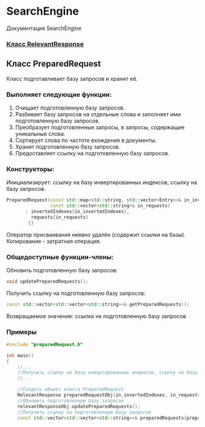 # SearchEngine
Документация SearchEngine

### [Класс RelevantResponse](../RelevantResponse.md)

## Класс PreparedRequest
Класс подготавливает базу запросов и хранит её.
### Выполняет следующие функции:
1. Очищает подготовленную базу запросов.
2. Разбивает базу запросов на отдельные слова и заполняет ими подготовленную базу запросов.
3. Преобразует подготовленные запросы, в запросы, содержащие уникальные слова.
4. Сортирует слова по частоте вхождения в документы.
5. Хранит подготовленную базу запросов.
6. Предоставляет ссылку на подготовленную базу запросов.
### Конструкторы:
Инициализирует: ссылку на базу инвертированных индексов, ссылку на базу запросов.
```cpp
PreparedRequest(const std::map<std::string, std::vector<Entry>>& in_invertedIndexes,
                const std::vector<std::string>& in_requests)
       : invertedIndexes{in_invertedIndexes},
         requests{in_requests}
        {}
```
Оператор присваивания неявно удалён (содержит ссылки на базы).\
Копирование - затратная операция.
### Общедоступные функции-члены:
Обновить подготовленную базу запросов:
```cpp
void updatePreparedRequests();
```
Получить ссылку на подготовленную базу запросов:
```cpp
const std::vector<std::vector<std::string>>& getPreparedRequests();
```
Возвращаемое значение: ссылка на подготовленную базу запросов
### Примеры
```cpp
#include "preparedRequest.h"

int main()
{
    //...
    //Получить ссылку на базу инвертированных индексов, cсылку на базу запросов (in_invertedIndexes, in_requests)
    //...

    //Создать объект класса PreparedRequest
    RelevantResponse preparedRequestObj(in_invertedIndexes, in_requests);
    //Обновить подготовленную базу запросов
    relevantResponseObj.updatePreparedRequests();
    //Получить ссылку на подготовленную базу запросов
    const std::vector<std::vector<std::string>>& preparedRequests{preparedRequestObj.getPreparedRequests()};
```
